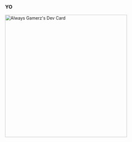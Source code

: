 ### YO

<a href="https://app.daily.dev/always_dj"><img src="https://api.daily.dev/devcards/f319d5de959046c9b74d0efb26322118.png?r=ryz" width="400" alt="Always Gamerz's Dev Card"/></a>

<!--
**Always-Gamerz/Always-Gamerz** is a ✨ _special_ ✨ repository because its `README.md` (this file) appears on your GitHub profile.

Here are some ideas to get you started:

- 🔭 I’m currently working on ...
- 🌱 I’m currently learning ...
- 👯 I’m looking to collaborate on ...
- 🤔 I’m looking for help with ...
- 💬 Ask me about ...
- 📫 How to reach me: ...
- 😄 Pronouns: ...
- ⚡ Fun fact: ...
-->
